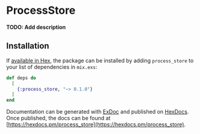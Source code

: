 # ProcessStore

**TODO: Add description**

## Installation

If [available in Hex](https://hex.pm/docs/publish), the package can be installed
by adding `process_store` to your list of dependencies in `mix.exs`:

```elixir
def deps do
  [
    {:process_store, "~> 0.1.0"}
  ]
end
```

Documentation can be generated with [ExDoc](https://github.com/elixir-lang/ex_doc)
and published on [HexDocs](https://hexdocs.pm). Once published, the docs can
be found at [https://hexdocs.pm/process_store](https://hexdocs.pm/process_store).

